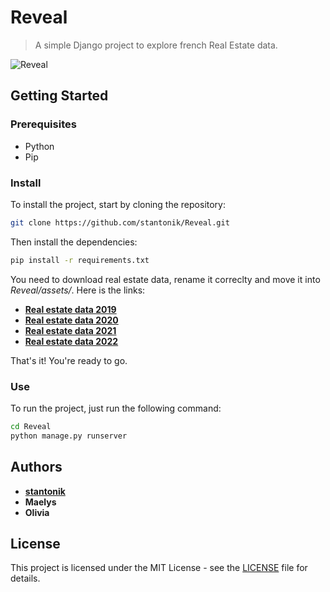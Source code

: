 # Reveal

> A simple Django project to explore french Real Estate data.

![Reveal](assets/screen/demo.gif)

## Getting Started

### Prerequisites

- Python
- Pip

### Install

To install the project, start by cloning the repository:

```bash
git clone https://github.com/stantonik/Reveal.git 
```

Then install the dependencies:

```bash
pip install -r requirements.txt
```

You need to download real estate data, rename it correclty and move it into *Reveal/assets/*. Here is the links:
- [**Real estate data 2019**](https://www.data.gouv.fr/fr/datasets/r/3004168d-bec4-44d9-a781-ef16f41856a2)
- [**Real estate data 2020**](https://www.data.gouv.fr/fr/datasets/r/90a98de0-f562-4328-aa16-fe0dd1dca60f)
- [**Real estate data 2021**](https://www.data.gouv.fr/fr/datasets/r/817204ac-2202-4b4a-98e7-4184d154d98c)
- [**Real estate data 2022**](https://www.data.gouv.fr/fr/datasets/r/87038926-fb31-4959-b2ae-7a24321c599a)

That's it! You're ready to go.

### Use

To run the project, just run the following command:

```bash
cd Reveal
python manage.py runserver
```

## Authors

- [**stantonik**](https://github.com/stantonik)
- **Maelys**
- **Olivia**

## License

This project is licensed under the MIT License - see the [LICENSE](LICENSE) file for details.


